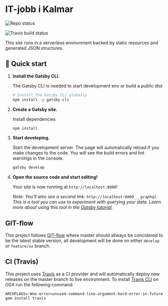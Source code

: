 # IT-jobb i Kalmar

![Repo status](https://img.shields.io/badge/status-maintained-brightgreen.svg)

![Travis build status](https://travis-ci.org/im-peter/it-jobb-i-Kalmar.svg?branch=master)

This site runs in a serverless environment backed by static resources and generated JSON structures.

## 🚀 Quick start

1.  **Install the Gatsby CLI.**

    The Gatsby CLI is needed to start development env or build a public dist

    ```sh
    # install the Gatsby CLI globally
    npm install -g gatsby-cli
    ```

2.  **Create a Gatsby site.**

    Install dependencies

    ```sh
    npm install
    ```

3.  **Start developing.**

    Start the development server.
    The page will automatically reload if you make changes to the code.
    You will see the build errors and lint warnings in the console.

    ```sh
    gatsby develop
    ```

4.  **Open the source code and start editing!**

    Your site is now running at `http://localhost:8000`!

    *Note: You'll also see a second link: `http://localhost:8000___graphql`. This is a tool you can use to experiment with querying your data. Learn more about using this tool in the [Gatsby tutorial](https://next.gatsbyjs.org/tutorial/part-five/#introducing-graphiql).*

## GIT-flow

This project follows [GIT-flow](https://www.atlassian.com/git/tutorials/comparing-workflows/gitflow-workflow) where master should allways be concidered to be the latest stable version, all development will be done on either `develop` or `feature/xx` branch.

## CI (Travis)

This project uses [Travis](https://travis-ci.org/) as a CI provider and will automatically deploy new releases on the master branch to live environment.
To install [Travis CLI](https://github.com/travis-ci/travis.rb) on OSX run the following command:

`ARCHFLAGS=-Wno-error=unused-command-line-argument-hard-error-in-future gem install travis`